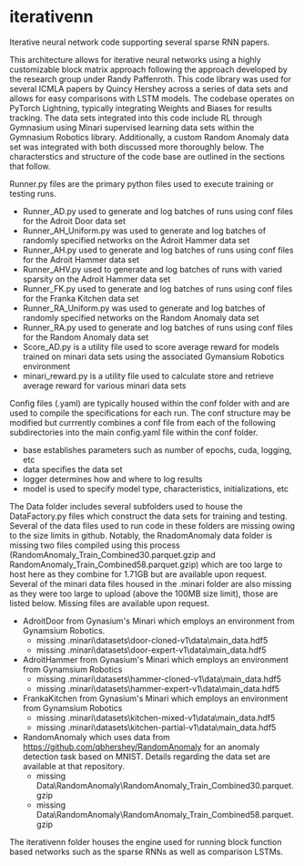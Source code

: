 # iterativenn
Iterative neural network code supporting several sparse RNN papers.

This architecture allows for iterative neural networks using a highly customizable block matrix approach following the approach developed by the research group under Randy Paffenroth.  This code library was used for several ICMLA papers by Quincy Hershey across a series of data sets and allows for easy comparisons with LSTM models.  The codebase operates on PyTorch Lightning, typically integrating Weights and Biases for results tracking.  The data sets integrated into this code include RL through Gymnasium using Minari supervised learning data sets within the Gymnasium Robotics library.  Additionally, a custom Random Anomaly data set was integrated with both discussed more thoroughly below.  The characterstics and structure of the code base are outlined in the sections that follow.

Runner.py files are the primary python files used to execute training or testing runs.
* Runner_AD.py used to generate and log batches of runs using conf files for the Adroit Door data set
* Runner_AH_Uniform.py was used to generate and log batches of randomly specified networks on the Adroit Hammer data set
* Runner_AH.py used to generate and log batches of runs using conf files for the Adroit Hammer data set
* Runner_AHV.py used to generate and log batches of runs with varied sparsity on the Adroit Hammer data set
* Runner_FK.py used to generate and log batches of runs using conf files for the Franka Kitchen data set
* Runner_RA_Uniform.py was used to generate and log batches of randomly specified networks on the Random Anomaly data set
* Runner_RA.py used to generate and log batches of runs using conf files for the Random Anomaly data set
* Score_AD.py is a utility file used to score average reward for models trained on minari data sets using the associated Gymansium Robotics environment
* minari_reward.py is a utility file used to calculate store and retrieve average reward for various minari data sets

Config files (.yaml) are typically housed within the conf folder with and are used to compile the specifications for each run.  The conf structure may be modified but currrently combines a conf file from each of the following subdirectories into the main config.yaml file within the conf folder.
* base establishes parameters such as number of epochs, cuda, logging, etc
* data specifies the data set
* logger determines how and where to log results
* model is used to specify model type, characteristics, initializations, etc

The Data folder includes several subfolders used to house the DataFactory.py files which construct the data sets for training and testing.  Several of the data files used to run code in these folders are missing owing to the size limits in github.  Notably, the RnadomAnomaly data folder is missing two files compiled using this process (RandomAnomaly_Train_Combined30.parquet.gzip and RandomAnomaly_Train_Combined58.parquet.gzip) which are too large to host here as they combine for 1.71GB but are available upon request.  Several of the minari data files housed in the .minari folder are also missing as they were too large to upload (above the 100MB size limit), those are listed below.  Missing files are available upon request.
* AdroitDoor from Gynasium's Minari which employs an environment from Gynamsium Robotics.
    - missing .minari\datasets\door-cloned-v1\data\main_data.hdf5
    - missing .minari\datasets\door-expert-v1\data\main_data.hdf5
* AdroitHammer from Gynasium's Minari which employs an environment from Gynamsium Robotics
    - missing .minari\datasets\hammer-cloned-v1\data\main_data.hdf5
    - missing .minari\datasets\hammer-expert-v1\data\main_data.hdf5
* FrankaKitchen from Gynasium's Minari which employs an environment from Gynamsium Robotics
    - missing .minari\datasets\kitchen-mixed-v1\data\main_data.hdf5
    - missing .minari\datasets\kitchen-partial-v1\data\main_data.hdf5
* RandomAnomaly which uses data from https://github.com/qbhershey/RandomAnomaly for an anomaly detection task based on MNIST.  Details regarding the data set are available at that repository.
    - missing Data\RandomAnomaly\RandomAnomaly_Train_Combined30.parquet.gzip
    - missing Data\RandomAnomaly\RandomAnomaly_Train_Combined58.parquet.gzip

The iterativenn folder houses the engine used for running block function based networks such as the sparse RNNs as well as comparison LSTMs.

